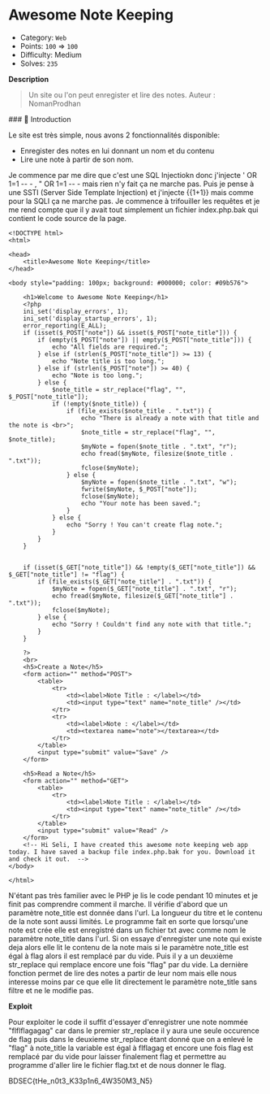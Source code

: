 

# Awesome Note Keeping 



- Category: `Web`
- Points: `100` => `100`
- Difficulty: Medium
- Solves: `235`


**Description**

> Un site ou l'on peut enregister et lire des notes.
> Auteur : NomanProdhan




### :book: Introduction





 
Le site est très simple, nous avons 2 fonctionnalités disponible: 
  - Enregister des notes en lui donnant un nom et du contenu
  - Lire une note à partir de son nom. 



Je commence par me dire que c'est une SQL Injectiokn donc j'injecte ' OR 1=1 -- - , " OR 1=1 -- - mais rien
n'y fait ça ne marche pas. Puis je pense à une SSTI (Server Side Template Injection) et j'injecte {{1+1}} mais
comme pour la SQLI ça ne marche pas. Je  commence à trifouiller les requêtes et je me rend compte que il y avait
tout simplement un fichier index.php.bak qui contient le code source de la page.

``` 
<!DOCTYPE html>
<html>

<head>
    <title>Awesome Note Keeping</title>
</head>

<body style="padding: 100px; background: #000000; color: #09b576">

    <h1>Welcome to Awesome Note Keeping</h1>
    <?php
    ini_set('display_errors', 1);
    ini_set('display_startup_errors', 1);
    error_reporting(E_ALL);
    if (isset($_POST["note"]) && isset($_POST["note_title"])) {
        if (empty($_POST["note"]) || empty($_POST["note_title"])) {
            echo "All fields are required.";
        } else if (strlen($_POST["note_title"]) >= 13) {
            echo "Note title is too long.";
        } else if (strlen($_POST["note"]) >= 40) {
            echo "Note is too long.";
        } else {
            $note_title = str_replace("flag", "", $_POST["note_title"]);
            if (!empty($note_title)) {
                if (file_exists($note_title . ".txt")) {
                    echo "There is already a note with that title and the note is <br>";
                    $note_title = str_replace("flag", "", $note_title);
                    $myNote = fopen($note_title . ".txt", "r");
                    echo fread($myNote, filesize($note_title . ".txt"));
                    fclose($myNote);
                } else {
                    $myNote = fopen($note_title . ".txt", "w");
                    fwrite($myNote, $_POST["note"]);
                    fclose($myNote);
                    echo "Your note has been saved.";
                }
            } else {
                echo "Sorry ! You can't create flag note.";
            }
        }
    }


    if (isset($_GET["note_title"]) && !empty($_GET["note_title"]) && $_GET["note_title"] != "flag") {
        if (file_exists($_GET["note_title"] . ".txt")) {
            $myNote = fopen($_GET["note_title"] . ".txt", "r");
            echo fread($myNote, filesize($_GET["note_title"] . ".txt"));
            fclose($myNote);
        } else {
            echo "Sorry ! Couldn't find any note with that title.";
        }
    }

    ?>
    <br>
    <h5>Create a Note</h5>
    <form action="" method="POST">
        <table>
            <tr>
                <td><label>Note Title : </label></td>
                <td><input type="text" name="note_title" /></td>
            </tr>
            <tr>
                <td><label>Note : </label></td>
                <td><textarea name="note"></textarea></td>
            </tr>
        </table>
        <input type="submit" value="Save" />
    </form>

    <h5>Read a Note</h5>
    <form action="" method="GET">
        <table>
            <tr>
                <td><label>Note Title : </label></td>
                <td><input type="text" name="note_title" /></td>
            </tr>
        </table>
        <input type="submit" value="Read" />
    </form>
    <!-- Hi Seli, I have created this awesome note keeping web app today. I have saved a backup file index.php.bak for you. Download it and check it out.  -->
</body>

</html>
```

N'étant pas très familier avec le PHP je lis le code pendant 10 minutes et je finit pas comprendre comment il marche.
Il vérifie d'abord que un paramètre note_title est donnée dans l'url. La longueur du titre et le contenu de la note sont
aussi limités. Le programme fait en sorte que lorsqu'une note est crée elle est enregistré dans un fichier txt avec comme nom 
le paramètre note_title dans l'url. Si on essaye d'enregister une note qui existe deja alors elle lit le contenu de la note mais si
le paramètre note_title est égal à flag alors il est remplacé par du vide. Puis il y a un deuxième str_replace
 qui remplace encore une fois "flag" par du vide. La dernière fonction permet de lire des notes a partir de leur nom mais
 elle nous interesse moins par ce que elle lit directement le paramètre note_title sans filtre et ne le modifie pas.
 



**Exploit**

Pour exploiter le code il suffit d'essayer d'enregistrer une note nommée "flflflagagag" car dans le premier str_replace
il y aura une seule occurence de flag puis dans le deuxieme str_replace étant donné que on a enlevé le "flag" à
note_title la variable est égal à flflagag et encore une fois flag est remplacé par du vide pour laisser finalement
flag et permettre au programme d'aller lire le fichier flag.txt et de nous donner le flag.



BDSEC{tHe_n0t3_K33p1n6_4W350M3_N5} 




